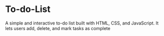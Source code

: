 # To-do-List
A simple and interactive to-do list built with HTML, CSS, and JavaScript. It lets users add, delete, and mark tasks as complete

